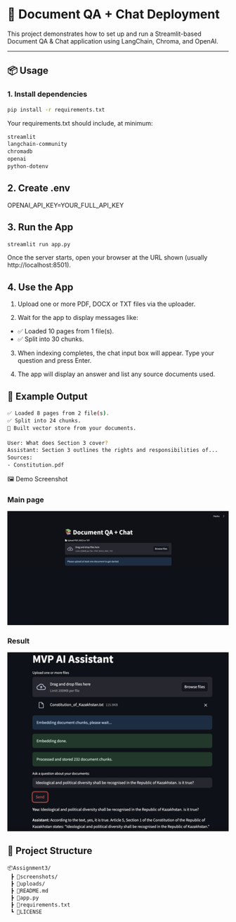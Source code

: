 # 🚀 Document QA + Chat Deployment

This project demonstrates how to set up and run a Streamlit-based Document QA & Chat application using LangChain, Chroma, and OpenAI.

---

## 📦 Usage

### 1. Install dependencies

```bash
pip install -r requirements.txt
```

Your requirements.txt should include, at minimum:

```bash
streamlit
langchain-community
chromadb
openai
python-dotenv
```

## 2. Create .env
OPENAI_API_KEY=YOUR_FULL_API_KEY

## 3. Run the App
```bash
streamlit run app.py
```

Once the server starts, open your browser at the URL shown (usually http://localhost:8501).

## 4. Use the App

1. Upload one or more PDF, DOCX or TXT files via the uploader.

2. Wait for the app to display messages like:
- ✅ Loaded 10 pages from 1 file(s).
- ✅ Split into 30 chunks.

3. When indexing completes, the chat input box will appear. Type your question and press Enter.

4. The app will display an answer and list any source documents used.

## 🧾 Example Output
```bash
✅ Loaded 8 pages from 2 file(s).
✅ Split into 24 chunks.
🌱 Built vector store from your documents.

User: What does Section 3 cover?
Assistant: Section 3 outlines the rights and responsibilities of...
Sources:
- Constitution.pdf
```

🖼️ Demo Screenshot
### Main page
![main](screenshots/main.png)

### Result
![result](screenshots/result.png)

## 📁 Project Structure

```
📦Assignment3/
 ┣ 📂screenshots/
 ┣ 📂uploads/
 ┣ 📜README.md
 ┣ 📜app.py
 ┣ 📜requirements.txt
 ┗ 📜LICENSE
```